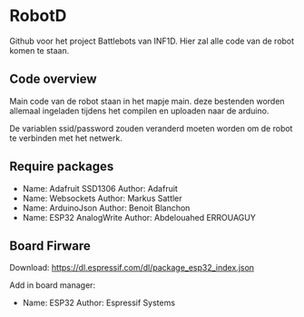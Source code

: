 # RobotD

Github voor het project Battlebots van INF1D.
Hier zal alle code van de robot komen te staan.

## Code overview

Main code van de robot staan in het mapje main.
deze bestenden worden allemaal ingeladen tijdens het compilen en uploaden naar de arduino.

De variablen ssid/password zouden veranderd moeten worden om de robot te verbinden met het netwerk.

## Require packages

- Name: Adafruit SSD1306 Author: Adafruit
- Name: Websockets Author: Markus Sattler
- Name: ArduinoJson Author: Benoit Blanchon
- Name: ESP32 AnalogWrite Author: Abdelouahed ERROUAGUY

## Board Firware
Download: https://dl.espressif.com/dl/package_esp32_index.json 

Add in board manager:
- Name: ESP32 Author: Espressif Systems
